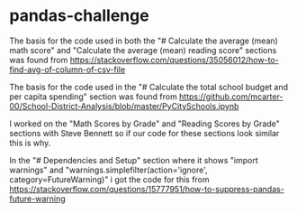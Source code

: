 # pandas-challenge
The basis for the code used in both the "# Calculate the average (mean) math score" and "Calculate the average (mean) reading score" sections was found from https://stackoverflow.com/questions/35056012/how-to-find-avg-of-column-of-csv-file

The basis for the code used in the "# Calculate the total school budget and per capita spending" section was found from https://github.com/mcarter-00/School-District-Analysis/blob/master/PyCitySchools.ipynb

I worked on the "Math Scores by Grade" and "Reading Scores by Grade" sections with Steve Bennett so if our code for these sections look similar this is why.

In the "# Dependencies and Setup" section where it shows "import warnings" and "warnings.simplefilter(action='ignore', category=FutureWarning)" i got the code for this from https://stackoverflow.com/questions/15777951/how-to-suppress-pandas-future-warning